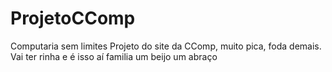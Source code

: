# ProjetoCComp
Computaria sem limites
Projeto do site da CComp, muito pica, foda demais. Vai ter rinha e é isso aí familia um beijo um abraço
